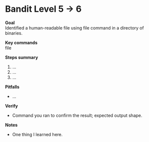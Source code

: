 # Bandit Level 5 → 6

**Goal**  
Identified a human-readable file using file command in a directory of binaries.

**Key commands**  
file

**Steps summary**  
1. …
2. …
3. …

**Pitfalls**  
- …

**Verify**  
- Command you ran to confirm the result; expected output shape.

**Notes**  
- One thing I learned here.
